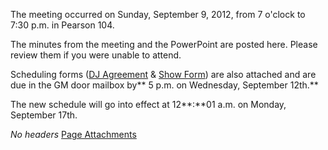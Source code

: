 The meeting occurred on Sunday, September 9, 2012, from 7 o'clock to 7:30 p.m. in Pearson 104.

The minutes from the meeting and the PowerPoint are posted here. Please review them if you were unable to attend.

Scheduling forms ([DJ Agreement](https://wiki.wmfo.org/@api/deki/files/435/=WMFO_DJ_Agreement_Form_FALL12.pdf "WMFO DJ Agreement Form_FALL12.pdf") & [Show Form](https://wiki.wmfo.org/@api/deki/files/436/=WMFO_Show_Scheduling_Form_FA12.pdf "WMFO Show Scheduling Form_FA12.pdf")) are also attached and are due in the GM door mailbox by** 5 p.m. on Wednesday, September 12th.**

The new schedule will go into effect at 12**:**01 a.m. on Monday, September 17th.

*No headers*
[Page Attachments](https://wiki-files.wmfo.org/Staff_Info/Staff_Meetings/Meeting_Archive/2012-Fall_Meeting)
